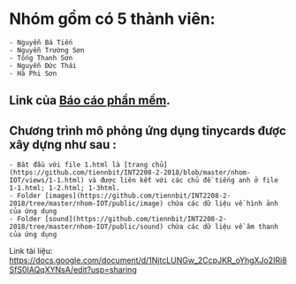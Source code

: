 ﻿# Nhóm gồm có 5 thành viên:
	- Nguyễn Bá Tiến
	- Nguyễn Trường Sơn	
	- Tống Thanh Sơn
	- Nguyễn Đức Thái
	- Hà Phi Sơn
## Link của [Báo cáo phần mềm](https://goo.gl/GyjVaY).

## Chương trình mô phỏng ứng dụng tinycards được xây dựng như sau :
	- Băt đầu với file 1.html là [trang chủ](https://github.com/tiennbit/INT2208-2-2018/blob/master/nhom-IOT/views/1-1.html) và được liên kết với các chủ đề tiếng anh ở file 1-1.html; 1-2.html; 1-3html.
	- Folder [images](https://github.com/tiennbit/INT2208-2-2018/tree/master/nhom-IOT/public/image) chứa các dữ liệu về hình ảnh của ứng dụng 
	- Folder [sound](https://github.com/tiennbit/INT2208-2-2018/tree/master/nhom-IOT/public/sound) chứa các dữ liệu về âm thanh của ứng dụng 

Link tài liệu: https://docs.google.com/document/d/1NjtcLUNGw_2CcpJKR_oYhgXJo2IRi8SfS0IAQqXYNsA/edit?usp=sharing
